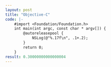 ```yaml
---
layout: post
title: "Objective-C"
code: |-
    #import <Foundation/Foundation.h>
	int main(int argc, const char * argv[]) {
        @autoreleasepool {
            NSLog(@"%.17f\n", .1+.2);
        }
        return 0;
    }
result: 0.30000000000000004
---
```

